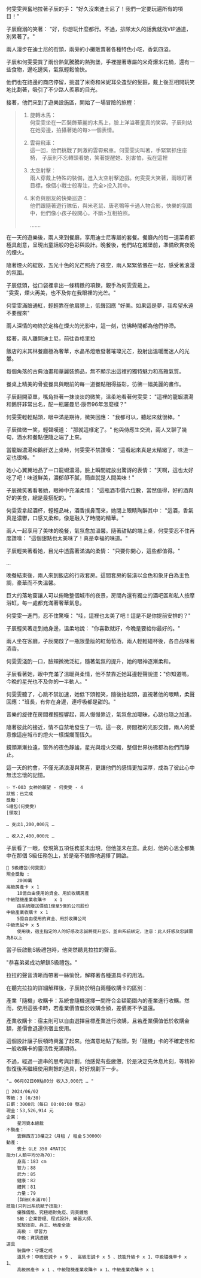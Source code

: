 
何雯雯興奮地拉著子辰的手：
"好久沒來迪士尼了！我們一定要玩遍所有的項目！"

子辰寵溺的笑著：
"好，你想玩什麼都行。不過，排隊太久的話我就找VIP通道，別累著了。"

兩人漫步在迪士尼的街頭，兩旁的小攤販賣著各種特色小吃，香氣四溢。

子辰和何雯雯買了兩份熱氣騰騰的熱狗堡，手裡握著專屬的米奇爆米花桶，還有一些食物，邊吃邊笑，氣氛輕鬆愉快。

他們也在路邊的商店停留，挑選了米奇和米妮耳朵造型的髮箍，戴上後互相開玩笑地比劃著，吸引了不少路人羨慕的目光。

接著，他們來到了遊樂設施區，開始了一場冒險的旅程：

> 1. 旋轉木馬：  
>	何雯雯坐在一匹裝飾華麗的木馬上，臉上洋溢著童真的笑容。子辰則站在她旁邊，拍攝著她的每>一個表情。
>
> 2. 雲霄飛車：  
>	這一回，他們挑戰了刺激的雲霄飛車。何雯雯尖叫著，手緊緊抓住座椅，
>	子辰則不忘轉頭看她，笑著提醒她、別害怕，我在這裡
>
> 3. 太空射擊：  
>	兩人穿戴上特殊的裝備，進入太空射擊遊戲。何雯雯大笑著，兩眼盯著目標，像個小戰士般專注，完全>投入其中。
>
>4. 米奇與朋友的快樂巡遊：  
>	他們跟隨著遊行隊伍，與米老鼠、唐老鴨等卡通人物合影，快樂的氛圍中，他們像小孩子般開心，不斷>互相拍照。
>
> 		.......

在一天的遊樂後，兩人來到餐廳，享用迪士尼專屬的套餐。餐廳內的每一道菜肴都極具創意，呈現出童話般的色彩與設計。晚餐後，他們站在城堡前，準備欣賞夜晚的煙火。

隨著煙火的綻放，五光十色的光芒照亮了夜空，兩人緊緊依偎在一起，感受著浪漫的氛圍。

子辰低頭，從口袋裡拿出一條精緻的項鍊，親手為何雯雯戴上。  
"雯雯，煙火再美，也不及你在我眼裡的光芒。"

何雯雯滿臉通紅，輕輕靠在他肩膀上，低聲回應
"好美。如果這是夢，我希望永遠不要醒來"

兩人深情的吻終於定格在煙火的光影中，這一刻，彷彿時間都為他們停滯。

接著，兩人離開迪士尼，前往香格里拉

飯店的米其林餐廳極為奢華，水晶吊燈散發著璀璨光芒，投射出溫暖而迷人的光暈。

每個角落的古典油畫和華麗裝飾品，無不顯示出這裡的獨特魅力和高雅氣質。

餐桌上精美的骨瓷餐具與眼前的每一道餐點相得益彰，彷彿一幅美麗的畫作。

子辰翻開菜單，嘴角掛著一抹淡淡的微笑，溫柔地看著何雯雯：
"這裡的龍蝦濃湯和鵝肝非常出名，配一瓶羅曼尼·康帝96年怎麼樣？"

何雯雯輕輕點頭，眼中滿是期待，微笑回應：
"我都可以，聽起來就很棒。"

子辰微微一笑，輕聲嘆道：
"那就這樣定了。"
他與侍應生交流，兩人又聊了幾句，酒水和餐點便隨之端了上來。

當龍蝦濃湯和鵝肝送上桌時，何雯雯不禁讚嘆：
"這看起來真是太精緻了，味道一定也很棒。"

她小心翼翼地品了一口龍蝦濃湯，臉上瞬間綻放出驚訝的表情：
"天啊，這也太好吃了吧！味道鮮美，濃郁卻不膩，簡直就是人間美味！"

子辰微笑著看著她，眼神中充滿柔情：
"這瓶酒市價六位數，當然值得，好的酒與好的美食，總是最搭配的。"

何雯雯拿起酒杯，輕輕品味，酒香撲鼻而來，她閉上眼睛陶醉其中：
"這酒，香氣真是濃鬱，口感又柔和，像是融入了時間的精華。"

兩人一起享用了美味的晚餐，氣氛愈加溫馨。隨著甜點的端上桌，何雯雯忍不住再度讚嘆：
"這個甜點也太美味了！真是幸福的味道。"

子辰輕笑著看她，目光中透露著滿滿的柔情：
"只要你開心，這些都值得。"

...

晚餐結束後，兩人來到飯店的行政套房。這間套房的裝潢以金色和象牙白為主色調，豪華而不失溫馨。

巨大的落地窗讓人可以俯瞰整個城市的夜景，房間內還有獨立的酒吧區和私人按摩浴缸，每一處都充滿著奢華氣息。

何雯雯一進門，忍不住驚嘆：
"哇，這裡也太美了吧！這是不是你提前安排的？"

子辰輕笑著走到她身邊，溫柔地說：
"你喜歡就好，今晚是要給你最好的。"

兩人坐在客廳，子辰開啟了一瓶限量版的紅葡萄酒，兩人輕輕碰杯後，各自品味著酒香。

何雯雯淺酌一口，臉頰微微泛紅，隨著氣氛的提升，她的眼神逐漸柔和。

子辰看著她，眼中充滿了溫暖與柔情，他不禁靠近她耳邊輕聲說道："你知道嗎，今晚的星光也不及你的一半動人。"

何雯雯聽了，心跳不禁加速，她低下頭輕笑，隨後抬起頭，直視著他的眼睛，柔聲回應："班長，有你在身邊，連呼吸都是甜的。"

音樂的旋律在房間裡輕輕響起，兩人慢慢靠近，氣氛愈加曖昧，心跳也隨之加速。

隨著彼此的接近，情不自禁地發生了一切。這一夜，房間裡的光影交錯，兩人的愛意像這座城市的燈火一樣燦爛而恆久。

鏡頭漸漸拉遠，窗外的夜色靜謐，星光與燈火交織，整個世界彷彿都為他們而靜止。

這一天的約會，不僅充滿浪漫與驚喜，更讓他們的感情更加深厚，成為了彼此心中無法忘懷的記憶。



```
✨ Y-003 女神的願望 - 何雯雯 - 4
狀態：已完成
獎勵：
S禮包(何雯雯)
[領取]
```

`… 支出1,200,000元 …`

`… 收入2,400,000元 …`

子辰看了一眼，發現第五項任務並未出現，但他並未在意。此刻，他的心思全都集中在那個 S級任務包上，於是毫不猶豫地選擇了開啟。

```
🎁 S級禮包(何雯雯)
現金獎勵 : 
    2000萬
高級房產卡 x 1		
    10億自由使用的資金、用於收購房產
中級隨機產業收購卡	x 1	
    由系統贈送價值1億至5億的公司股份
中級產業收購卡 x 1		
    5億自由使用的資金、用於收購公司
中級忠誠卡 x 5
    使用後，宿主指定的人的好感及忠誠將提升至S，並由系統綁定，注意：此人好感及忠誠需為B以上
```

當子辰啟動S級禮包時，他突然聽見拉拉的聲音。

"恭喜弟弟成功解鎖S級禮包。"

拉拉的聲音清晰而帶著一絲愉悅，解釋著各種道具卡的用法。

在聽完拉拉的詳細解釋後，子辰終於明白兩種收購卡的區別：

產業「隨機」收購卡：系統會隨機選擇一間符合金額範圍內的產業進行收購。然而，使用這張卡時，若產業價值低於收購金額，差價將不予退還。

產業收購卡：宿主則可以自由選擇目標產業進行收購，且若產業價值低於收購金額，差價會退還供宿主使用。

這個設計讓子辰頓時興奮了起來。他滿意地點了點頭，對「隨機」卡的不確定性和一般收購卡的靈活性充滿期待。

不過，經過一連串的思考與計劃，他感覺有些疲憊，於是決定先休息片刻，等精神恢復後再繼續使用剩餘的道具，好好規劃下一步。


`"… 06月02日00點00分 收入3,000元 … "`
```
📰 2024/06/02
等級：3 (0/30)
日薪：3000元（每日 00:00:00 發送）
現金：53,526,914 元
企業：
    星河資本總裁
不動產：
    雲錦西方18樓之2（月租 / 租金＄30000）
動產：
    賓士 GLE 350 4MATIC
能力(人類平均分為70):
    身高：183 cm
    智力：88
    武力：85
    健康：82
    體質：81
    力量：79
    [詳細(未滿70)]
技能(只列出系統賦予技能):
    優雅儀態、究極絕對免疫、完美體態
    S級：企業管理、程式設計、樂器大師、
    駕駛技術、兵王、地產全能
    高級 : 學習力
    中級：資訊透鏡
道具
    裝備中：守護之戒
    道具卡：中級忠誠卡 x 9 、 高級忠誠卡 x 5 、技能升級卡 x 1、中級隨機車卡 x 1、
    高級房產卡 x 1 、中級隨機產業收購卡 x 1、中級產業收購卡 x 1
```
